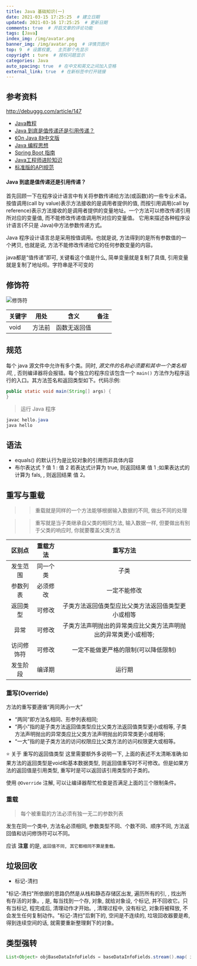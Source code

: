 ```yaml
---
title: Java 基础知识(一)
date: 2021-03-15 17:25:25  # 建立日期
updated: 2021-03-16 17:25:25  # 更新日期
comments: true  # 开启文章的评论功能
tags: [Java]
index_img: /img/avatar.png
banner_img: /img/avatar.png  # 详情页图片
top: 9  # 设置权重,  主页那个先显示
copyright : ture  # 授权问题显示
categories: Java
auto_spacing: true  # 在中文和英文之间加入空格
external_link: true  # 在新标签中打开链接
---
```

<!-- [[toc]]  # 在页面显示目录 -->

## 参考资料

http://debuggg.com/article/147
- [Java教程](http://c.biancheng.net/java/)
- [Java 到底是值传递还是引用传递？](https://www.zhihu.com/question/31203609)
- [《On Java 8》中文版](https://lingcoder.github.io/OnJava8/#/)
- [Java 编程思想](https://wizardforcel.gitbooks.io/thinking-in-java/content/)
- [Spring Boot 指南](https://snailclimb.gitee.io/springboot-guide/#/)
- [Java工程师进阶知识](https://adjava.netlify.app/#/)
- [标准版的API规范](http://jdk8_api.dev.jcstaff.club/)

#### Java 到底是值传递还是引用传递？

首先回顾一下在程序设计语言中有关将参数传递给方法(或函数)的一些专业术语。按值调用(call by value)表示方法接收的是调用者提供的值, 而按引用调用(call by reference)表示方法接收的是调用者提供的变量地址。一个方法可以修改传递引用所对应的变量值, 而不能修改传递值调用所对应的变量值。 它用来描述各种程序设计语言(不只是 Java)中方法参数传递方式。

Java 程序设计语言总是采用按值调用。也就是说, 方法得到的是所有参数值的一个拷贝, 也就是说, 方法不能修改传递给它的任何参数变量的内容。

java都是“值传递”即可,  关键看这个值是什么, 简单变量就是复制了具值, 引用变量就是复制了地址呗。字符串是不可变的

## 修饰符

![修饰符](/img/xiushifu.png)

关键字|用处|含义|备注
:---|:--:|:---:|:---:
void|方法前|函数无返回值|

## 规范

每个 java 源文件中允许有多个类。同时,  *源文件的名称必须要和其中一个类名相同*, , 否则编译器将会报错。每个独立的程序应该包含一个 `main()` 方法作为程序运行的入口。其方法签名和返回类型如下。代码示例:
```java
public static void main(String[] args) {
}
```

> 运行 Java 程序
```java
javac hello.java
java hello
```

## 语法

- equals() 的默认行为是比较对象的引用而非具体内容
- 布尔表达式 ? 值 1 : 值 2
若表达式计算为 true,  则返回结果 值 1 ;如果表达式的计算为 fals, , 则返回结果 值 2。

## 重写与重载

>> 重载就是同样的一个方法能够根据输入数据的不同, 做出不同的处理

>> 重写就是当子类继承自父类的相同方法, 输入数据一样, 但要做出有别于父类的响应时, 你就要覆盖父类方法

区别点	|重载方法	|重写方法
:--:|:--:|:--:
发生范围	|同一个类	|子类
参数列表	|必须修改	|一定不能修改
返回类型	|可修改	|子类方法返回值类型应比父类方法返回值类型更小或相等
异常	|可修改	|子类方法声明抛出的异常类应比父类方法声明抛出的异常类更小或相等;
访问修饰符	|可修改	|一定不能做更严格的限制(可以降低限制)
发生阶段	|编译期	|运行期

### 重写(Override)

方法的重写要遵循“两同两小一大”

- “两同”即方法名相同、形参列表相同;
- “两小”指的是子类方法返回值类型应比父类方法返回值类型更小或相等, 子类方法声明抛出的异常类应比父类方法声明抛出的异常类更小或相等;
- “一大”指的是子类方法的访问权限应比父类方法的访问权限更大或相等。

⭐️ 关于 重写的返回值类型 这里需要额外多说明一下, 上面的表述不太清晰准确:如果方法的返回类型是void和基本数据类型, 则返回值重写时不可修改。但是如果方法的返回值是引用类型, 重写时是可以返回该引用类型的子类的。

使用 `@Override` 注解, 可以让编译器帮忙检查是否满足上面的三个限制条件。

### 重载
> 每个被重载的方法必须有独一无二的参数列表

发生在同一个类中, 方法名必须相同, 参数类型不同、个数不同、顺序不同, 方法返回值和访问修饰符可以不同。

应该 **注意** 的是, `返回值不同, 其它都相同不算是重载。`

## 垃圾回收
- 标记-清扫

"标记-清扫"所依据的思路仍然是从栈和静态存储区出发,  遍历所有的引, , 找出所有存活的对象。, 是, 每当找到一个存, 对象, 就给对象设, 个标记, 并不回收它。只有当标记, 程完成后, 清理动作才开始。, 清理过程中, 没有标记, 对象将被释放, 不会发生任何复制动作。"标记-清扫"后剩下的, 空间是不连续的, 垃圾回收器要是希, 得到连续空间的话, 就需要重新整理剩下的对象。

## 类型强转

```java
List<Object> objBaseDataInfoFields = baseDataInfoFields.stream().map( it -> (Object)it).collect(Collectors.toList());
```